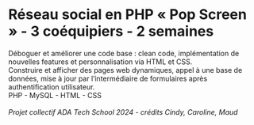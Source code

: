 # Réseau social en PHP « Pop Screen » - 3 coéquipiers - 2 semaines

Déboguer et améliorer une code base : clean code, implémentation de nouvelles features et personnalisation via HTML et CSS.<br> 
Construire et afficher des pages web dynamiques, appel à une base de données, mise à jour par l’intermédiaire de formulaires après authentification utilisateur.<br>
PHP - MySQL - HTML - CSS<br>
<br>
<i>Projet collectif ADA Tech School 2024 - crédits Cindy, Caroline, Maud</i>
